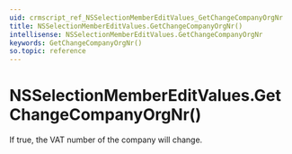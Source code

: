 ```yaml
---
uid: crmscript_ref_NSSelectionMemberEditValues_GetChangeCompanyOrgNr
title: NSSelectionMemberEditValues.GetChangeCompanyOrgNr()
intellisense: NSSelectionMemberEditValues.GetChangeCompanyOrgNr
keywords: GetChangeCompanyOrgNr()
so.topic: reference
---
```


# NSSelectionMemberEditValues.GetChangeCompanyOrgNr()

If true, the VAT number  of the company will change.

